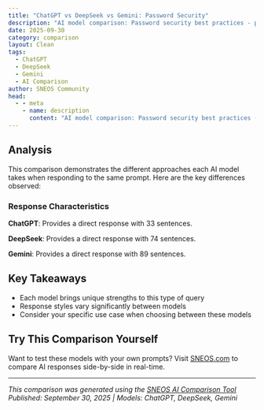 ```yaml
---
title: "ChatGPT vs DeepSeek vs Gemini: Password Security"
description: "AI model comparison: Password security best practices - protect accounts from hackers..."
date: 2025-09-30
category: comparison
layout: Clean
tags:
  - ChatGPT
  - DeepSeek
  - Gemini
  - AI Comparison
author: SNEOS Community
head:
  - - meta
    - name: description
      content: "AI model comparison: Password security best practices - protect accounts from hackers..."
---
```


<ChatComparison
  title="ChatGPT vs DeepSeek vs Gemini: Password Security"
  prompt="Password security best practices - protect accounts from hackers"
  :responses='{
    "ChatGPT": "Certainly! Here are some password security best practices to protect your accounts from hackers:\n\n1. **Use Strong, Unique Passwords**\n   - Create passwords that are long (at least 12 characters) and include a mix of uppercase letters, lowercase letters, numbers, and special characters.\n   - Avoid using common words, phrases, or easily guessable information such as birthdays, names, or \u0022password123\u0022.\n   - Use a unique password for every account to prevent a breach on one account from compromising others.\n\n2. **Use a Password Manager**\n   - Use a reputable password manager to generate, store, and manage your passwords securely.\n   - This helps you maintain unique, complex passwords without having to remember each one.\n\n3. **Enable Multi-Factor Authentication (MFA)**\n   - Activate MFA wherever possible. This adds an extra layer of security by requiring a second verification step (e.g., a code sent to your phone).\n   - MFA significantly reduces the risk of unauthorized access even if your password is compromised.\n\n4. **Change Passwords Regularly**\n   - Update your passwords periodically, especially for sensitive accounts like email, banking, and work-related services.\n   - If you learn of a data breach involving a service you use, change that password immediately.\n\n5. **Avoid Password Reuse**\n   - Do not reuse passwords across multiple sites or services.\n   - If one site is compromised, hackers can try the same password on other sites to gain access.\n\n6. **Beware of Phishing Attempts**\n   - Be cautious about emails or messages asking for your password or personal information.\n   - Verify the legitimacy of requests before clicking on links or entering credentials.\n\n7. **Keep Your Devices Secure**\n   - Ensure your operating system, browsers, and security software are up to date.\n   - Use antivirus software and avoid downloading unknown attachments or software.\n\n8. **Monitor Your Accounts**\n   - Regularly check account activity for any suspicious behavior.\n   - Set up alerts for login attempts and password changes when available.\n\n9. **Use Secure Password Recovery Options**\n   - Make sure your recovery email and phone number are secure.\n   - Avoid security questions with answers that can be easily found on social media.\n\nBy following these practices, you can greatly reduce the risk of your accounts being compromised by hackers.",
    "DeepSeek": "Of course. Here is a comprehensive guide to password security best practices, designed to be clear and actionable for protecting your accounts from hackers.\n\nThis guide is divided into three parts:\n1.  **The Golden Rules:** The most critical, non-negotiable practices.\n2.  **Creating a Strong Password:** How to build a password that is both strong and memorable.\n3.  **Advanced Protection:** Steps to go from \u0022secure\u0022 to \u0022highly secure.\u0022\n\n---\n\n### Part 1: The Golden Rules (The Most Important Habits)\n\nIf you do nothing else, follow these three rules.\n\n#### 1. Use a Password Manager\nThis is the single most important step you can take for your online security.\n\n*   **What it is:** An encrypted digital vault that stores all your passwords. You only need to remember one master password to access all of them.\n*   **Why it\u0027s critical:**\n    *   **You can use unique, complex passwords for every site** without having to memorize them.\n    *   **It prevents phishing:** Password managers auto-fill passwords only on the correct websites. If you\u0027re on a fake login page, it won\u0027t fill, alerting you to the scam.\n    *   **It simplifies your life.** No more password resets.\n*   **Popular Options:** **Bitwarden** (highly recommended, free tier is excellent), **1Password**, and **LastPass**.\n\n#### 2. Enable Two-Factor Authentication (2FA) / Multi-Factor Authentication (MFA)\nThis adds a second layer of security, making it exponentially harder for a hacker to access your account, even if they have your password.\n\n*   **What it is:** After entering your password, you must provide a second piece of evidence to log in. This is typically:\n    *   A code from an **Authenticator App** (like Google Authenticator, Authy, or Microsoft Authenticator). **This is the most recommended method.**\n    *   A physical **Security Key** (like a YubiKey). This is the most secure option.\n    *   A code sent via **SMS Text Message**. **This is better than nothing, but is the least secure option** due to SIM-swapping attacks.\n*   **Where to enable it:** On every account that offers it, especially email, banking, social media, and cloud storage.\n\n#### 3. Never Reuse Passwords\nIf one website you have an account with suffers a data breach, hackers will take the exposed email and password combinations and try them on hundreds of other popular sites (this is called \u0022credential stuffing\u0022).\n\n*   **The Rule:** Every single online account must have a **unique password**.\n*   **How to do it:** This is only realistically possible if you use a password manager (see Rule #1).\n\n---\n\n### Part 2: Creating a Strong Password\n\nIf you must create and remember a password manually (like for your password manager\u0027s master password or your computer login), follow this advice.\n\n#### The \u0022Passphrase\u0022 Method (Recommended)\nForget complex, hard-to-remember strings of characters. Use a passphrase.\n\n*   **Formula:** Choose **4-6 random, unrelated words** and string them together.\n*   **Example:** \u0060Red-Spaceship-Dances!-With-Turtles\u0060\n*   **Why it works:** It\u0027s long, making it resistant to brute-force attacks, but it\u0027s also easy for you to remember and type. The length is more important than complexity.\n\n#### What to Avoid:\n*   **Common words and patterns:** \u0060password\u0060, \u0060123456\u0060, \u0060qwerty\u0060.\n*   **Personal information:** Your name, birthday, pet\u0027s name, or favorite sports team. (This info is often publicly available on social media).\n*   **Simple character substitutions:** \u0060P@ssw0rd\u0060 is not a strong password; hackers\u0027 tools are smart enough to handle these common substitutions.\n*   **Short passwords:** Anything under 12 characters is considered weak by modern standards.\n\n---\n\n### Part 3: Advanced Protection \u0026 Proactive Habits\n\n#### 1. Be Wary of Phishing Scams\nHackers trick you into giving up your password voluntarily.\n*   **Don\u0027t click** on links in suspicious emails or texts.\n*   **Always check the sender\u0027s email address** carefully.\n*   **Navigate to websites directly** by typing the URL instead of clicking a link.\n\n#### 2. Use a \u0022One-Time Email\u0022 for Non-Critical Sign-ups\nWhen a website forces you to create an account for a one-time purchase or to read an article, use a temporary or \u0022alias\u0022 email address. Services like **SimpleLogin** or **AnonAddy** (or even Apple\u0027s \u0022Hide My Email\u0022 feature) are perfect for this. It protects your primary email from being caught in data breaches.\n\n#### 3. Regularly Review Your Account Security\n*   **Check for Breaches:** Use websites like [Have I Been Pwned](https://haveibeenpwned.com/) to see if your email has been involved in a known data breach. If it has, change that password immediately.\n*   **Review Active Sessions:** Periodically check your key accounts (like Google, Facebook) for active login sessions and log out of any you don\u0027t recognize.\n\n#### 4. Secure Your Primary Email Account\nYour email is the \u0022key to the kingdom\u0022 because it\u0027s used for password resets. Protect it fiercely with an **extremely strong, unique password** and the **strongest 2FA available** (an authenticator app or security key).\n\n---\n\n### Quick-Check Summary: Your Action Plan\n\n1.  **Today:** Download and set up a **password manager** (e.g., Bitwarden).\n2.  **This Week:** Change the passwords for your top 5 most important accounts (Email, Bank, Social Media) to **new, strong, unique passwords** stored in your manager.\n3.  **This Month:** **Enable 2FA** on every account that supports it, starting with your email and financial accounts. Use an authenticator app instead of SMS where possible.\n4.  **Ongoing:** Be skeptical of unsolicited messages and use your password manager to generate a new, random password for every new account you create.\n\nBy following these practices, you move from being an easy target to a highly secure user, effectively protecting your digital life from the vast majority of automated and targeted attacks.",
    "Gemini": "Okay, let\u0027s break down password security best practices to help you protect your accounts from hackers.  This is a critical aspect of online security, and it\u0027s worth taking seriously.\n\n**I. Core Principles: The Foundation of Strong Passwords**\n\n*   **Uniqueness is Key:**  Never reuse a password across multiple accounts.  If one site gets breached, hackers can try that password on all your other accounts.  This is *the most important* piece of advice.\n*   **Length Matters:**  The longer the password, the harder it is to crack. Aim for at least 12 characters, but 16 or more is better.  Think of it exponentially: each additional character makes it exponentially harder to crack.\n*   **Complexity is Necessary:**  Include a mix of uppercase and lowercase letters, numbers, and symbols (!@#$%^\u0026*). However, complexity should NOT come at the expense of memorability or usability.\n*   **Avoid Obvious Information:**  Don\u0027t use personal information like your name, birthday, pet\u0027s name, address, phone number, or any easily guessable information. Also, avoid common words or phrases. Hackers use dictionaries and lists of common passwords.\n*   **Regular Updates:**  Change your passwords periodically, especially for sensitive accounts like banking, email, and social media. A good rule of thumb is every 3-6 months, or immediately if you suspect a breach.\n\n**II. Practical Techniques: Generating and Managing Passwords**\n\n*   **Password Managers:**  Use a reputable password manager (e.g., 1Password, LastPass, Bitwarden, Dashlane, Google Password Manager, iCloud Keychain). These tools:\n    *   Generate strong, random passwords for each site.\n    *   Securely store your passwords.\n    *   Automatically fill in passwords on websites and apps.\n    *   Can alert you to breached passwords.\n    *   **Important:** Choose a password manager with strong security practices and enable two-factor authentication (2FA) on your password manager account itself.\n*   **Passphrases:**  Consider using passphrases instead of passwords.  A passphrase is a sentence or string of words that\u0027s easy to remember but difficult to guess.\n    *   Example: \u0022My favorite color is blue, and I love eating pizza!\u0022  (Long and relatively random)\n    *   You can add slight variations, like capitalizing the first letter of each word or replacing some letters with numbers/symbols (\u0022M! Fav0rite C0l0r !s Blu3, and ! L0ve 3at!ng P!zza!\u0022).\n*   **Avoid Predictable Patterns:**  Don\u0027t use sequential numbers (12345), keyboard patterns (qwerty), or repeating characters (aaaaaa).\n*   **Think Like a Hacker:**  Consider how a hacker might try to guess your password.  What information is publicly available about you?  What are your interests?  Avoid using anything related to those things in your password.\n\n**III. Password Storage and Security**\n\n*   **Never Write Passwords Down Unencrypted:**  Avoid writing passwords on sticky notes, in plain text files, or in unencrypted documents.  If you must write them down, store them in a secure location (e.g., a locked safe).\n*   **Don\u0027t Share Passwords:**  Never share your passwords with anyone, unless absolutely necessary (e.g., with a trusted family member for estate planning purposes, using a secure method).\n*   **Be Wary of Phishing:**  Phishing attacks attempt to trick you into revealing your password.  Be suspicious of unsolicited emails, text messages, or phone calls that ask for your password. Always verify the legitimacy of a request before providing any information. Go directly to the website of the service in question, rather than clicking on links in emails.\n*   **Secure Your Devices:**  Protect your computers and mobile devices with strong passwords or PINs, and keep your operating system and software up to date with the latest security patches.  Enable full disk encryption.\n*   **Use a VPN on Public Wi-Fi:** When using public Wi-Fi networks, use a Virtual Private Network (VPN) to encrypt your internet traffic and protect your passwords and other sensitive information from being intercepted.\n\n**IV. Two-Factor Authentication (2FA)/Multi-Factor Authentication (MFA)**\n\n*   **Enable 2FA/MFA Whenever Possible:**  This adds an extra layer of security to your accounts by requiring a second form of verification in addition to your password. This is a *huge* improvement in security.\n*   **Types of 2FA/MFA:**\n    *   **Authenticator Apps:** (Google Authenticator, Authy, Microsoft Authenticator) - Generate time-based one-time passwords (TOTP).  Generally considered the most secure option.\n    *   **SMS Codes:**  Receive a code via text message. Less secure than authenticator apps (due to SIM swapping attacks), but better than no 2FA at all.\n    *   **Email Codes:** Receive a code via email.  Similar security concerns as SMS.\n    *   **Hardware Security Keys:** (YubiKey, Google Titan Security Key) - Physical devices that provide the strongest level of protection.  Plug them into your computer or tap them on your phone to verify your identity.\n    *   **Biometrics:** (Fingerprint, Face ID) - Use your fingerprint or facial recognition to verify your identity. Often used in conjunction with other factors.\n*   **Backup Codes:** When setting up 2FA/MFA, be sure to save your backup codes in a safe place.  These codes can be used to regain access to your account if you lose access to your primary 2FA method.\n\n**V. Monitoring and Response**\n\n*   **Monitor Your Accounts Regularly:**  Check your bank statements, credit card statements, and account activity regularly for any unauthorized transactions or suspicious activity.\n*   **Sign Up for Breach Notifications:**  Use services like \u0022Have I Been Pwned?\u0022 to check if your email address has been involved in any data breaches.\n*   **React Quickly to Breaches:**  If you suspect that your password has been compromised, change it immediately, enable 2FA/MFA, and monitor your accounts closely.  Report the breach to the service provider.\n*   **Be Cautious About Password Reset Requests:** If you receive a password reset request that you didn\u0027t initiate, do not click on any links in the email. Instead, go directly to the website of the service and initiate the password reset process yourself.\n\n**VI. Additional Tips**\n\n*   **Privacy Settings:** Review and adjust the privacy settings on your social media accounts to limit the amount of personal information that is publicly available.\n*   **Software Updates:** Keep your operating system, web browser, and other software up to date with the latest security patches.\n*   **Antivirus/Antimalware Software:** Install and run reputable antivirus and antimalware software to protect your devices from malicious software that could steal your passwords.\n*   **Educate Yourself:** Stay informed about the latest security threats and best practices.\n\n**In Summary:**\n\nPassword security is an ongoing process, not a one-time fix. By following these best practices, you can significantly reduce your risk of being hacked and protect your online accounts.  The key is to be proactive, use strong passwords, enable 2FA, and stay vigilant about online security threats.  Password managers are *highly* recommended. Good luck!\n"
  }'
  published-date="22:46"
/>

## Analysis

This comparison demonstrates the different approaches each AI model takes when responding to the same prompt. Here are the key differences observed:

### Response Characteristics

**ChatGPT**: Provides a direct response with 33 sentences. 

**DeepSeek**: Provides a direct response with 74 sentences. 

**Gemini**: Provides a direct response with 89 sentences. 

## Key Takeaways

- Each model brings unique strengths to this type of query
- Response styles vary significantly between models
- Consider your specific use case when choosing between these models

## Try This Comparison Yourself

Want to test these models with your own prompts? Visit [SNEOS.com](https://sneos.com) to compare AI responses side-by-side in real-time.

---

*This comparison was generated using the [SNEOS AI Comparison Tool](https://sneos.com)*
*Published: September 30, 2025 | Models: ChatGPT, DeepSeek, Gemini*
